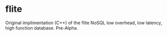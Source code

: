 flite
=====

Original implimentation (C++) of the flite NoSQL low overhead, low latency, high function database.  Pre-Alpha.
